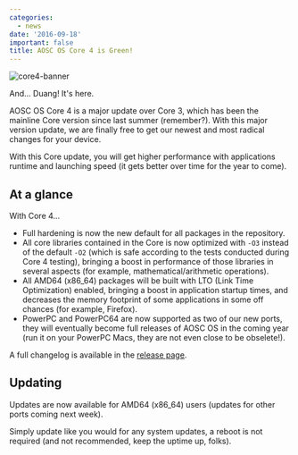 ```yaml
---
categories:
  - news
date: '2016-09-18'
important: false
title: AOSC OS Core 4 is Green!
---
```



![core4-banner](/assets/i/core4.jpg)

And... Duang! It's here.

AOSC OS Core 4 is a major update over Core 3, which has been the mainline Core
version since last summer (remember?). With this major version update, we are
finally free to get our newest and most radical changes for your device.

With this Core update, you will get higher performance with applications runtime
and launching speed (it gets better over time for the year to come).

At a glance
-----------

With Core 4...

- Full hardening is now the new default for all packages in the repository.
- All core libraries contained in the Core is now optimized with `-O3` instead of the default `-O2` (which is safe according to the tests conducted during Core 4 testing), bringing a boost in performance of those libraries in several aspects (for example, mathematical/arithmetic operations).
- All AMD64 (x86_64) packages will be built with LTO (Link Time Optimization) enabled, bringing a boost in application startup times, and decreases the memory footprint of some applications in some off chances (for example, Firefox).
- PowerPC and PowerPC64 are now supported as two of our new ports, they will eventually become full releases of AOSC OS in the coming year (run it on your PowerPC Macs, they are not even close to be obselete!).

A full changelog is available in the [release page](https://github.com/AOSC-Dev/aosc-os-core/releases/tag/v4.0.0).

Updating
--------

Updates are now available for AMD64 (x86_64) users (updates for other ports coming next week).

Simply update like you would for any system updates, a reboot is not required (and not recommended, keep the uptime up, folks).